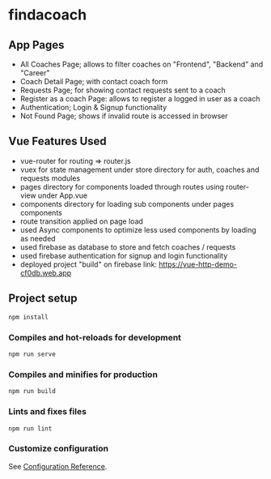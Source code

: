 # findacoach

## App Pages

- All Coaches Page; allows to filter coaches on "Frontend", "Backend" and "Career"
- Coach Detail Page; with contact coach form
- Requests Page; for showing contact requests sent to a coach
- Register as a coach Page: allows to register a logged in user as a coach
- Authentication; Login & Signup functionality
- Not Found Page; shows if invalid route is accessed in browser

## Vue Features Used

- vue-router for routing => router.js
- vuex for state management under store directory for auth, coaches and requests modules
- pages directory for components loaded through routes using router-view under App.vue
- components directory for loading sub components under pages components
- route transition applied on page load
- used Async components to optimize less used components by loading as needed
- used firebase as database to store and fetch coaches / requests
- used firebase authentication for signup and login functionality
- deployed project "build" on firebase link: https://vue-http-demo-cf0db.web.app

## Project setup

```
npm install
```

### Compiles and hot-reloads for development

```
npm run serve
```

### Compiles and minifies for production

```
npm run build
```

### Lints and fixes files

```
npm run lint
```

### Customize configuration

See [Configuration Reference](https://cli.vuejs.org/config/).

